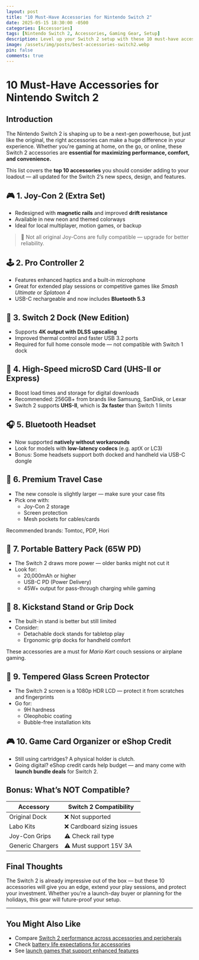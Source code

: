 ```yaml
---
layout: post
title: "10 Must-Have Accessories for Nintendo Switch 2"
date: 2025-05-15 18:30:00 -0500
categories: [Accessories]
tags: [Nintendo Switch 2, Accessories, Gaming Gear, Setup]
description: Level up your Switch 2 setup with these 10 must-have accessories. From controllers to docks and travel gear, here’s everything you need.
image: /assets/img/posts/best-accessories-switch2.webp
pin: false
comments: true
---
```


# 10 Must-Have Accessories for Nintendo Switch 2

## Introduction

The Nintendo Switch 2 is shaping up to be a next-gen powerhouse, but just like the original, the right accessories can make a huge difference in your experience. Whether you're gaming at home, on the go, or online, these Switch 2 accessories are **essential for maximizing performance, comfort, and convenience.**

This list covers the **top 10 accessories** you should consider adding to your loadout — all updated for the Switch 2’s new specs, design, and features.

## 🎮 1. **Joy-Con 2 (Extra Set)**

- Redesigned with **magnetic rails** and improved **drift resistance**
- Available in new neon and themed colorways
- Ideal for local multiplayer, motion games, or backup

> 🔁 Not all original Joy-Cons are fully compatible — upgrade for better reliability.

## 🕹️ 2. **Pro Controller 2**

- Features enhanced haptics and a built-in microphone
- Great for extended play sessions or competitive games like *Smash Ultimate* or *Splatoon 4*
- USB-C rechargeable and now includes **Bluetooth 5.3**

## 🔌 3. **Switch 2 Dock (New Edition)**

- Supports **4K output with DLSS upscaling**
- Improved thermal control and faster USB 3.2 ports
- Required for full home console mode — not compatible with Switch 1 dock

## 💾 4. **High-Speed microSD Card (UHS-II or Express)**

- Boost load times and storage for digital downloads
- Recommended: 256GB+ from brands like Samsung, SanDisk, or Lexar
- Switch 2 supports **UHS-II**, which is **3x faster** than Switch 1 limits

## 🎧 5. **Bluetooth Headset**

- Now supported **natively without workarounds**
- Look for models with **low-latency codecs** (e.g. aptX or LC3)
- Bonus: Some headsets support both docked and handheld via USB-C dongle

## 🧳 6. **Premium Travel Case**

- The new console is slightly larger — make sure your case fits
- Pick one with:
  - Joy-Con 2 storage
  - Screen protection
  - Mesh pockets for cables/cards

Recommended brands: Tomtoc, PDP, Hori

## 🔋 7. **Portable Battery Pack (65W PD)**

- The Switch 2 draws more power — older banks might not cut it
- Look for:
  - 20,000mAh or higher
  - USB-C PD (Power Delivery)
  - 45W+ output for pass-through charging while gaming

## 🎥 8. **Kickstand Stand or Grip Dock**

- The built-in stand is better but still limited
- Consider:
  - Detachable dock stands for tabletop play
  - Ergonomic grip docks for handheld comfort

These accessories are a must for *Mario Kart* couch sessions or airplane gaming.

## 🧼 9. **Tempered Glass Screen Protector**

- The Switch 2 screen is a 1080p HDR LCD — protect it from scratches and fingerprints
- Go for:
  - 9H hardness
  - Oleophobic coating
  - Bubble-free installation kits

## 🎮 10. **Game Card Organizer or eShop Credit**

- Still using cartridges? A physical holder is clutch.
- Going digital? eShop credit cards help budget — and many come with **launch bundle deals** for Switch 2.

## Bonus: What’s NOT Compatible?

| Accessory           | Switch 2 Compatibility |
|---------------------|------------------------|
| Original Dock       | ❌ Not supported       |
| Labo Kits           | ❌ Cardboard sizing issues |
| Joy-Con Grips       | ⚠️ Check rail type     |
| Generic Chargers    | ⚠️ Must support 15V 3A |

## Final Thoughts

The Switch 2 is already impressive out of the box — but these 10 accessories will give you an edge, extend your play sessions, and protect your investment. Whether you're a launch-day buyer or planning for the holidays, this gear will future-proof your setup.

---

## You Might Also Like

- Compare [Switch 2 performance across accessories and peripherals](/posts/nintendo-switch-2-performance/)
- Check [battery life expectations for accessories](/posts/nintendo-switch-2-battery-life/)
- See [launch games that support enhanced features](/posts/nintendo-switch-2-games-list/)